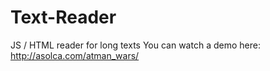 Text-Reader
===========

JS / HTML reader for long texts
You can watch a demo here: http://asolca.com/atman_wars/